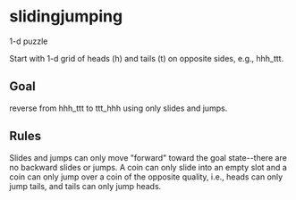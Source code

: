 # slidingjumping

1-d puzzle

Start with 1-d grid of heads (h) and tails (t) on opposite sides, e.g., hhh_ttt. 

## Goal

reverse from hhh_ttt to ttt_hhh using only slides and jumps. 

## Rules

Slides and jumps can only move "forward" toward the goal state--there are no backward slides or jumps. A coin can only slide into an empty slot and a coin can only jump over a coin of the opposite quality, i.e., heads can only jump tails, and tails can only jump heads. 
